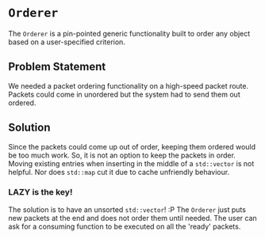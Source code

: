 # `Orderer`
The `Orderer` is a pin-pointed generic functionality built to order any object based on a user-specified criterion. 

## Problem Statement
We needed a packet ordering functionality on a high-speed packet route. Packets could come in unordered but the system had to send them out ordered. 

## Solution
Since the packets could come up out of order, keeping them ordered would be too much work. So, it is not an option to keep the packets in order. Moving existing entries when inserting in the middle of a `std::vector` is not helpful. Nor does `std::map` cut it due to cache unfriendly behaviour. 

### LAZY is the key! 
The solution is to have an unsorted `std::vector`! :P 
The `Orderer` just puts new packets at the end and does not order them until needed. 
The user can ask for a consuming function to be executed on all the 'ready' packets. 
